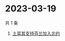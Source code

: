 # 2023-03-19

共 1 条

<!-- BEGIN -->
<!-- 最后更新时间 Sun Mar 19 2023 12:11:08 GMT+0800 (China Standard Time) -->

1. [土耳其支持芬兰加入北约](https://www.zhihu.com/search?q=土耳其支持芬兰加入北约)

<!-- END -->
